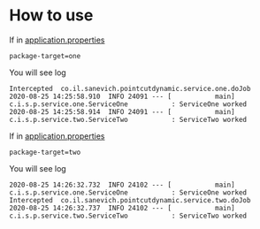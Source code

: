 # How to use
If in [application.properties](src/main/resources/application.properties)

`package-target=one`

You will see log
```
Intercepted  co.il.sanevich.pointcutdynamic.service.one.doJob
2020-08-25 14:25:58.910  INFO 24091 --- [           main] c.i.s.p.service.one.ServiceOne           : ServiceOne worked
2020-08-25 14:25:58.914  INFO 24091 --- [           main] c.i.s.p.service.two.ServiceTwo           : ServiceTwo worked
```

If in [application.properties](src/main/resources/application.properties)

`package-target=two`

You will see log
```
2020-08-25 14:26:32.732  INFO 24102 --- [           main] c.i.s.p.service.one.ServiceOne           : ServiceOne worked
Intercepted  co.il.sanevich.pointcutdynamic.service.two.doJob
2020-08-25 14:26:32.737  INFO 24102 --- [           main] c.i.s.p.service.two.ServiceTwo           : ServiceTwo worked
```